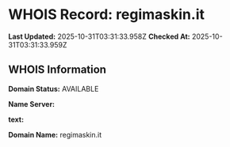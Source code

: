 # WHOIS Record: regimaskin.it

**Last Updated:** 2025-10-31T03:31:33.958Z
**Checked At:** 2025-10-31T03:31:33.959Z

## WHOIS Information

**Domain Status:** AVAILABLE

**Name Server:** 

**text:** 

**Domain Name:** regimaskin.it

